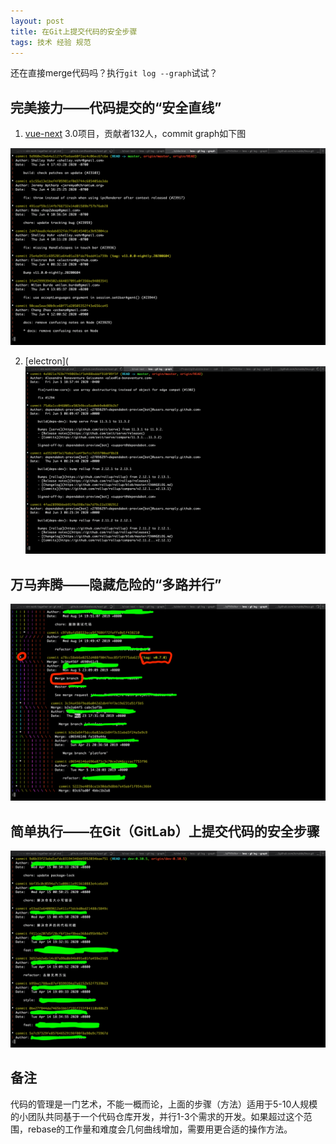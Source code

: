 ```yaml
---
layout: post
title: 在Git上提交代码的安全步骤
tags: 技术 经验 规范
---
```


还在直接merge代码吗？执行`git log --graph`试试？

## 完美接力——代码提交的“安全直线”

1. [vue-next](https://github.com/vuejs/vue-next) 3.0项目，贡献者132人，commit graph如下图

![vue-next commit graph](/tech/media/vue-next-commit-graph.png)

2. [electron](
![electron commit graph](/tech/media/electron-commit-graph.png)


## 万马奔腾——隐藏危险的“多路并行”

![some-project-before commit graph](/tech/media/some-project-before-commit-graph.png)


## 简单执行——在Git（GitLab）上提交代码的安全步骤

![some-project-after commit graph](/tech/media/some-project-after-commit-graph.png)

## 备注

代码的管理是一门艺术，不能一概而论，上面的步骤（方法）适用于5-10人规模的小团队共同基于一个代码仓库开发，并行1-3个需求的开发。如果超过这个范围，rebase的工作量和难度会几何曲线增加，需要用更合适的操作方法。
